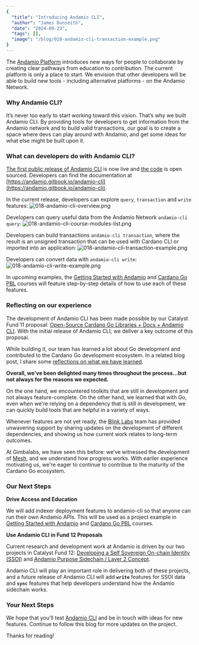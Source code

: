 ```yaml
---
{
  "title": "Introducing Andamio CLI",
  "author": "James Dunseith",
  "date": "2024-09-23",
  "tags": [],
  "image": "/blog/018-andamio-cli-transaction-example.png"
}
---
```


The [Andamio Platform](http://andamio.io) introduces new ways for people to collaborate by creating clear pathways from education to contribution. The current platform is only a place to start. We envision that other developers will be able to build new tools - including alternative platforms - on the Andamio Network.

### Why Andamio CLI?

It’s never too early to start working toward this vision. That’s why we built Andamio CLI. By providing tools for developers to get information from the Andamio network and to build valid transactions, our goal is to create a space where devs can play around with Andamio, and get some ideas for what else might be built upon it.

### What can developers do with Andamio CLI?

[The first public release of Andamio CLI](https://github.com/Andamio-Platform/andamio-cli/releases/tag/0.1.0) is now live and [the code](https://github.com/Andamio-Platform/andamio-cli) is open sourced. Developers can find the documentation at [https://andamio.gitbook.io/andamio-cli](https://andamio.gitbook.io/andamio-cli).

In the current release, developers can explore `query`, `transaction` and `write` features:
![018-andamio-cli-overview.png](/blog/018-andamio-cli-overview.png)

Developers can query useful data from the Andamio Network `andamio-cli query`:
![018-andamio-cli-course-modules-list.png](/blog/018-andamio-cli-course-modules-list.png)

Developers can build transactions `andamio-cli transaction`, where the result is an unsigned transaction that can be used with Cardano CLI or imported into an application:
![018-andamio-cli-transaction-example.png](/blog/018-andamio-cli-transaction-example.png)

Developers can convert data with `andamio-cli write`:
![018-andamio-cli-write-example.png](/blog/018-andamio-cli-write-example.png)

In upcoming examples, the [Getting Started with Andamio](https://www.andamio.io/course/andamio101) and [Cardano Go PBL](https://www.andamio.io/course/gpbl2024) courses will feature step-by-step details of how to use each of these features.

### Reflecting on our experience

The development of Andamio CLI has been made possible by our Catalyst Fund 11 proposal: [Open-Source Cardano Go Libraries + Docs + Andamio CLI](https://projectcatalyst.io/funds/11/cardano-open-developers/open-source-cardano-go-libraries-docs-andamio-cli). With the initial release of Andamio CLI, we deliver a key outcome of this proposal.

While building it, our team has learned a lot about Go development and contributed to the Cardano Go development ecosystem. In a related blog post, I share some [reflections on what we have learned](https://blog.andamio.io/019).

**Overall, we've been delighted many times throughout the process...but not always for the reasons we expected.**

On the one hand, we encountered toolkits that are still in development and not always feature-complete. On the other hand, we learned that with Go, even when we're relying on a dependency that is still in development, we can quickly build tools that are helpful in a variety of ways. 

Whenever features are not yet ready, the [Blink Labs](https://blinklabs.io/) team has provided unwavering support by sharing updates on the development of different dependencies, and showing us how current work relates to long-term outcomes.

At Gimbalabs, we have seen this before: we’ve witnessed the development of [Mesh](https://meshjs.dev/), and we understand how progress works. With earlier experience motivating us, we're eager to continue to contribue to the maturity of the Cardano Go ecosystem.

### Our Next Steps

**Drive Access and Education**

We will add indexer deployment features to andamio-cli so that anyone can run their own Andamio APIs. This will be used as a project example in [Getting Started with Andamio](https://www.andamio.io/course/andamio101) and [Cardano Go PBL](https://www.andamio.io/course/gpbl2024) courses.

**Use Andamio CLI in Fund 12 Proposals**

Current research and development work at Andamio is driven by our two projects in Catalyst Fund 12: [Developing a Self Sovereign On-chain Identity (SSOI)](https://projectcatalyst.io/funds/12/cardano-use-cases-concept/developing-a-self-sovereign-on-chain-identity-ssoi) and [Andamio Purpose Sidechain / Layer 2 Concept](https://projectcatalyst.io/funds/12/cardano-use-cases-concept/andamio-purpose-sidechain-layer-2-concept).

Andamio CLI will play an important role in delivering both of these projects, and a future release of Andamio CLI will add **`write`** features for SSOI data and **`sync`** features that help developers understand how the Andamio sidechain works.

### Your Next Steps

We hope that you'll test [Andamio CLI](https://github.com/Andamio-Platform/andamio-cli) and be in touch with ideas for new features. Continue to follow this blog for more updates on the project.

Thanks for reading!
